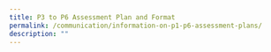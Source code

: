 ```yaml
---
title: P3 to P6 Assessment Plan and Format
permalink: /communication/information-on-p1-p6-assessment-plans/
description: ""
---
```

